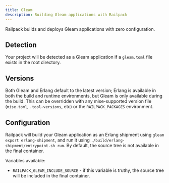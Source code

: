 ```yaml
---
title: Gleam
description: Building Gleam applications with Railpack
---
```


Railpack builds and deploys Gleam applications with zero configuration.

## Detection

Your project will be detected as a Gleam application if a `gleam.toml` file exists in the root directory.

## Versions

Both Gleam and Erlang default to the latest version; Erlang is available in both the build and runtime environments, but Gleam is only available during the build. This can be overridden with any mise-supported version file (`mise.toml`, `.tool-versions`, etc) or the `RAILPACK_PACKAGES` environment.

## Configuration

Railpack will build your Gleam application as an Erlang shipment using `gleam export erlang-shipment`, and run it using `./build/erlang-shipment/entrypoint.sh run`. By default, the source tree is not available in the final container.

Variables available:
- `RAILPACK_GLEAM_INCLUDE_SOURCE` - if this variable is truthy, the source tree will be included in the final container.
